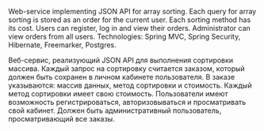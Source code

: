 Web-service implementing JSON API for array sorting.
Each query for array sorting is stored as an order for the current user.
Each sorting method has its cost.
Users can register, log in and view their orders.
Administrator can view orders from all users.
Technologies: Spring MVC, Spring Security, Hibernate, Freemarker, Postgres.

Веб-сервис, реализующий JSON API для выполнения сортировки массива.
Каждый запрос на сортировку считается заказом, который должен быть сохранен в личном кабинете пользователя. 
В заказе указываются: массив данных, метод сортировки и стоимость. Каждый метод сортировки имеет свою стоимость.
Пользователи имеют возможность регистрироваться, авторизовываться и просматривать свой кабинет.
Должен быть административный пользователь, просматривающий все заказы.
